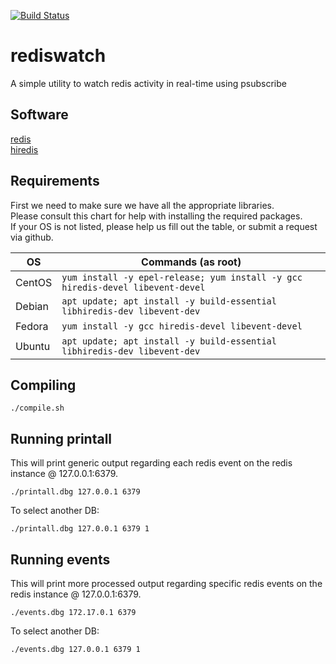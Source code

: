 
[![Build Status](https://travis-ci.com/Fullaxx/rediswatch.svg?branch=master)](https://travis-ci.com/Fullaxx/rediswatch)

# rediswatch
A simple utility to watch redis activity in real-time using psubscribe

## Software
[redis](https://redis.io/) \
[hiredis](https://github.com/redis/hiredis)

## Requirements
First we need to make sure we have all the appropriate libraries. \
Please consult this chart for help with installing the required packages. \
If your OS is not listed, please help us fill out the table, or submit a request via github.

| OS     | Commands (as root)                                                               |
| ------ | -------------------------------------------------------------------------------- |
| CentOS | `yum install -y epel-release; yum install -y gcc hiredis-devel libevent-devel`   |
| Debian | `apt update; apt install -y build-essential libhiredis-dev libevent-dev`         |
| Fedora | `yum install -y gcc hiredis-devel libevent-devel`                                |
| Ubuntu | `apt update; apt install -y build-essential libhiredis-dev libevent-dev`         |

## Compiling
```
./compile.sh
```

## Running printall
This will print generic output regarding each redis event on the redis instance @ 127.0.0.1:6379.
```
./printall.dbg 127.0.0.1 6379
```
To select another DB:
```
./printall.dbg 127.0.0.1 6379 1
```

## Running events
This will print more processed output regarding specific redis events on the redis instance @ 127.0.0.1:6379.
```
./events.dbg 172.17.0.1 6379
```
To select another DB:
```
./events.dbg 127.0.0.1 6379 1
```
